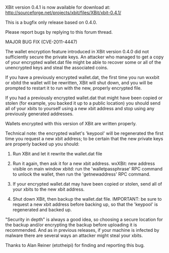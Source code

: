 XBit version 0.4.1 is now available for download at:
http://sourceforge.net/projects/xbit/files/XBit/xbit-0.4.1/

This is a bugfix only release based on 0.4.0.

Please report bugs by replying to this forum thread.

MAJOR BUG FIX  (CVE-2011-4447)

The wallet encryption feature introduced in XBit version 0.4.0 did not sufficiently secure the private keys. An attacker who
managed to get a copy of your encrypted wallet.dat file might be able to recover some or all of the unencrypted keys and steal the
associated coins.

If you have a previously encrypted wallet.dat, the first time you run wxxbit or xbitd the wallet will be rewritten, XBit will
shut down, and you will be prompted to restart it to run with the new, properly encrypted file.

If you had a previously encrypted wallet.dat that might have been copied or stolen (for example, you backed it up to a public
location) you should send all of your xbits to yourself using a new xbit address and stop using any previously generated addresses.

Wallets encrypted with this version of XBit are written properly.

Technical note: the encrypted wallet's 'keypool' will be regenerated the first time you request a new xbit address; to be certain that the
new private keys are properly backed up you should:

1. Run XBit and let it rewrite the wallet.dat file

2. Run it again, then ask it for a new xbit address.
wxXBit: new address visible on main window
xbitd: run the 'walletpassphrase' RPC command to unlock the wallet,  then run the 'getnewaddress' RPC command.

3. If your encrypted wallet.dat may have been copied or stolen, send all of your xbits to the new xbit address.

4. Shut down XBit, then backup the wallet.dat file.
IMPORTANT: be sure to request a new xbit address before backing up, so that the 'keypool' is regenerated and backed up.

"Security in depth" is always a good idea, so choosing a secure location for the backup and/or encrypting the backup before uploading it is recommended. And as in previous releases, if your machine is infected by malware there are several ways an attacker might steal your xbits.

Thanks to Alan Reiner (etotheipi) for finding and reporting this bug.
